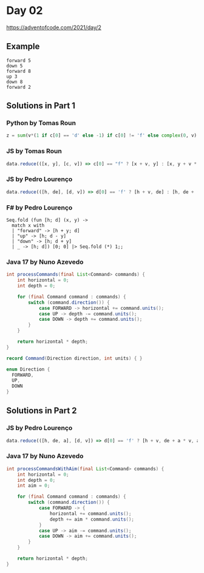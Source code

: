 # Day 02

https://adventofcode.com/2021/day/2

## Example

```
forward 5
down 5
forward 8
up 3
down 8
forward 2
```

## Solutions in Part 1

### Python by Tomas Roun

```python
z = sum(v*(1 if c[0] == 'd' else -1) if c[0] != 'f' else complex(0, v) for c, v in data); int(z.real*z.imag)
```

### JS by Tomas Roun

```javascript
data.reduce(([x, y], [c, v]) => c[0] == "f" ? [x + v, y] : [x, y + v * (c[0] == "d" ? 1 : -1)], [0, 0]).reduce((p, c) => p*c, 1)
```

### JS by Pedro Lourenço

```javascript
data.reduce(([h, de], [d, v]) => d[0] == 'f' ? [h + v, de] : [h, de + (d[0] == 'd' || -1) * v], [0, 0]).reduce((a, v) => a * v)
```

### F# by Pedro Lourenço

```f#
Seq.fold (fun [h; d] (x, y) -> 
  match x with 
  | "forward" -> [h + y; d] 
  | "up" -> [h; d - y] 
  | "down" -> [h; d + y] 
  | _ -> [h; d]) [0; 0] |> Seq.fold (*) 1;;
```

### Java 17 by Nuno Azevedo

```java
int processCommands(final List<Command> commands) {
    int horizontal = 0;
    int depth = 0;

    for (final Command command : commands) {
        switch (command.direction()) {
            case FORWARD -> horizontal += command.units();
            case UP -> depth -= command.units();
            case DOWN -> depth += command.units();
        }
    }

    return horizontal * depth;
}

record Command(Direction direction, int units) { }

enum Direction {
  FORWARD,
  UP,
  DOWN
}
```

## Solutions in Part 2

### JS by Pedro Lourenço

```javascript
data.reduce(([h, de, a], [d, v]) => d[0] == 'f' ? [h + v, de + a * v, a] : [h, de, a + (d[0] == 'd' || -1) * v], [0, 0, 0]).slice(0, 2).reduce((acc, v) => acc * v);
```

### Java 17 by Nuno Azevedo

```java
int processCommandsWithAim(final List<Command> commands) {
    int horizontal = 0;
    int depth = 0;
    int aim = 0;

    for (final Command command : commands) {
        switch (command.direction()) {
            case FORWARD -> {
                horizontal += command.units();
                depth += aim * command.units();
            }
            case UP -> aim -= command.units();
            case DOWN -> aim += command.units();
        }
    }

    return horizontal * depth;
}
```
